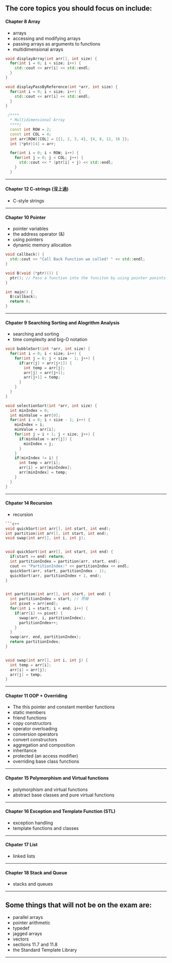 ## The core topics you should focus on include:

#### Chapter 8 Array
- arrays
- accessing and modifying arrays
- passing arrays as arguments to functions
- multidimensional arrays

```c++
void displayArray(int arr[], int size) {
  for(int i = 0; i < size; i++) {
    std::cout << arr[i] << std::endl;
  }
}

void displayPassByReference(int *arr, int size) {
  for(int i = 0; i < size; i++) {
    std::cout << arr[i] << std::endl;
  }
}
```
```c++
 /****
  * Multidimensional Array
  ****/ 
  const int ROW = 2;
  const int COL = 4;
  int arr[ROW][COL] = {{1, 2, 3, 4}, {4, 8, 12, 16 }};
  int (*ptr)[4] = arr;

  for(int i = 0; i < ROW; i++) {
    for(int j = 0; j < COL; j++) {
      std::cout << * (ptr[i] + j) << std::endl;
    }
  }
```


***

#### Chapter 12 C-strings (沒上過)
- C-style strings

***

#### Chapter 10 Pointer
- pointer variables
- the address operator (&)
- using pointers
- dynamic memory allocation

```c++
void callback() {
  std::cout << "Call Back Function we called! " << std::endl;
}

void B(void (*ptr)()) {
  ptr(); // Pass a function into the funciton by using pointer ponints to funciton
}

int main() {
  B(callback);
  return 0;
}
```

***

#### Chpater 9 Searching Sorting and Alogrithm Analysis
- searching and sorting
- time complexity and big-O notation
```c++
void bubbleSort(int *arr, int size) {
  for(int i = 0; i < size; i++) {
    for(int j = 0; j < size - 1; j++) {
      if(arr[j] > arr[j+1]) {
        int temp = arr[j];
        arr[j] = arr[j+1];
        arr[j+1] = temp;
      }
    }
  }
}
```
```c++
void selectionSort(int *arr, int size) {
  int minIndex = 0;
  int minValue = arr[0];
  for(int i = 0; i < size - 1; i++) {
    minIndex = i;
    minValue = arr[i];
    for(int j = i + 1; j < size; j++) {
      if(minValue > arr[j]) {
        minIndex = j;
      }
    }
    if(minIndex != i) {
      int temp = arr[i];
      arr[i] = arr[minIndex];
      arr[minIndex] = temp;
    }
  }
}
```



***

#### Chpater 14 Recursion
- recursion
```c++
```c++
void quickSort(int arr[], int start, int end);
int partition(int arr[], int start, int end);
void swap(int arr[], int i, int j);


void quickSort(int arr[], int start, int end) {
  if(start >= end) return;
  int partitionIndex = partition(arr, start, end);
  cout << "PartitionIndex:" << partitionIndex << endl;
  quickSort(arr, start, partitionIndex - 1);
  quickSort(arr, partitionIndex + 1, end);
}


int partition(int arr[], int start, int end) {
  int partitionIndex = start; // 界線
  int pivot = arr[end];
  for(int i = start; i < end; i++) {
    if(arr[i] <= pivot) {
      swap(arr, i, partitionIndex);
      partitionIndex++;
    }
  }
  swap(arr, end, partitionIndex);
  return partitionIndex;
}


void swap(int arr[], int i, int j) {
  int temp = arr[i];
  arr[i] = arr[j];
  arr[j] = temp;
}
```


***

#### Chapter 11 OOP + Overriding
- The this pointer and constant member functions
- static members
- friend functions
- copy constructors
- operator overloading
- conversion operators
- convert constructors
- aggregation and composition
- inheritance
- protected (an access modifier)
- overriding base class functions

***

#### Chpater 15 Polymorphism and Virtual functions
- polymorphism and virtual functions
- abstract base classes and pure virtual functions

***

#### Chapter 16 Exception and Template Function (STL)
- exception handling
- template functions and classes

***

#### Chpater 17 List
- linked lists

***

#### Chapter 18 Stack and Queue
- stacks and queues
 

***

## Some things that will not be on the exam are:
- parallel arrays
- pointer arithmetic
- typedef
- jagged arrays
- vectors
- sections 11.7 and 11.8
- the Standard Template Library

***